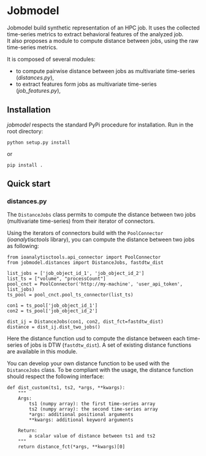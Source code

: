 Jobmodel
========

Jobmodel build synthetic representation of an HPC job. It uses the collected time-series metrics to 
extract behavioral features of the analyzed job.  
It also proposes a module to compute distance between jobs, using the raw time-series metrics.

It is composed of several modules:
- to compute pairwise distance between jobs as multivariate time-series (_distances.py_),
- to extract features form jobs as multivariate time-series (_job_features.py_),

## Installation
_jobmodel_ respects the standard PyPi procedure for installation. Run in the root directory:

```python setup.py install```

or

```pip install .```

## Quick start

### distances.py

The ```DistanceJobs``` class permits to compute the distance between two jobs (multivariate time-series) from their iterator of connectors.

Using the iterators of connectors build with the ```PoolConnector``` (_ioanalytisctools_ library), you can compute the distance between two jobs as following:
```
from ioanalytisctools.api_connector import PoolConnector
from jobmodel.distances import DistanceJobs, fastdtw_dist

list_jobs = ['job_object_id_1', 'job_object_id_2']
list_ts = ["volume", "processCount"]
pool_cnct = PoolConnector('http://my-machine', 'user_api_token', list_jobs)
ts_pool = pool_cnct.pool_ts_connector(list_ts)

con1 = ts_pool['job_object_id_1']
con2 = ts_pool['job_object_id_2']

dist_ij = DistanceJobs(con1, con2, dist_fct=fastdtw_dist)
distance = dist_ij.dist_two_jobs()
```

Here the distance function usd to compute the distance between each time-series of jobs is DTW (```fastdtw_dist```).
A set of existing distance functions are available in this module.

You can develop your own distance function to be used with the ```DistanceJobs``` class. 
To be compliant with the usage, the distance function should respect the following interface:
```
def dist_custom(ts1, ts2, *args, **kwargs):
    """
    Args:
        ts1 (numpy array): the first time-series array
        ts2 (numpy array): the second time-series array
        *args: additional positional arguments
        **kwargs: additional keyword arguments

    Return:
        a scalar value of distance between ts1 and ts2
    """
    return distance_fct(*args, **kwargs)[0]
```

